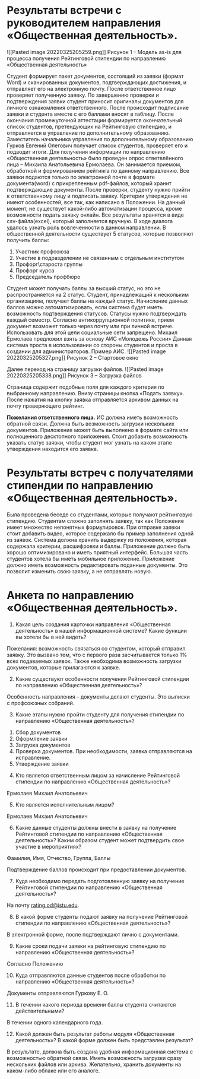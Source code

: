
           

# Результаты встречи с руководителем направления «Общественная деятельность».

![[Pasted image 20220325205259.png]]
Рисунок 1  – Модель as-is для процесса получения Рейтинговой стипендии по направлению «Общественная деятельность»

Студент формирует пакет документов, состоящий из заявки (формат Word) и сканированных документов, подтверждающих достижения, и отправляет его на электронную почту. После ответственное лицо проверяет полученную заявку.
По завершению проверки и подтверждения заявки студент приносит оригиналы документов для личного ознакомления ответственного.
После происходит подписание заявки и студента вместе с его баллами вносят в таблицу.
После окончания промежуточной аттестации формируется окончательный список студентов, претендующих на Рейтинговую стипендию, и отправляется в управление по дополнительному образованию.
Заместитель начальника управления по дополнительному образованию Гурков Евгений Олегович получает список студентов, проверяет его и подводит итоги.
Для получения информации по направлению «Общественная деятельность» было проведен опрос ответвлённого лица – Михаила Анатольевича Ермолаева. Он занимается приемом, обработкой и формированием рейтинга по данному направлению.
Все заявки подаются только по электронной почте в формате документа(word) с прикрепленным pdf-файлов, который хранит подтверждающие документы. После проверки, студенту нужно прийти к ответственному лицу и подписать заявку. Критерии утверждения не имеют особенностей, все так, как написано в Положении.
На данный момент, не существует какой-либо автоматизации процесса, кроме возможности подать заявку онлайн. Все результаты хранятся в виде csv-файла(excel), который заполняется вручную.
В ходе диалога удалось узнать роль вовлеченности в данном направлении. В общественной деятельности существует 5 статусов, которые позволяют получить баллы:

1) Участник профсоюза
2) Участие в подразделении не связанным с отдельным институтом
3) Профорг\староста группы
4) Профорг курса
5) Председатель профбюро

Студент может получать баллы за высший статус, но это не распространяется на 2 статус. Студент, принадлежащий к нескольким организациям, получает баллы на каждый статус. Начисление данных баллов можно автоматизировать, если система будет иметь возможность подтверждения статусов. Статусы нужно подтверждать каждый семестр.
Согласно антикоррупционной политике, прием документ возможет только через почту или при личной встрече. Использовать для этой цели социальные сети запрещено.
Михаил Ермолаев предложил взять за основу АИС «Молодежь России»
Данная система проста в использовании со стороны студентов и проста в создании для администраторов. Пример АИС.
![[Pasted image 20220325205327.png]]
Рисунок 2 – Стартовое окно

Далее переход на страницу загрузки файлов.
![[Pasted image 20220325205338.png]]
Рисунок 3 – Загрузка файлов

Страница содержит подобные поля для каждого критерия по выбранному направлению. Внизу страницы кнопка «Подать заявку». После нажатия на кнопку заявка отправляется архивом данных на почту проверяющего рейтинг.

**Пожелания ответственного лица.**
ИС должна иметь возможность обратной связи. Должна быть возможность загрузки нескольких документов. Приложение может быть выполнено в формате сайта или полноценного десктопного приложения. Стоит добавить возможность указать статус заявки, чтобы студент мог узнать на каком этапе утверждения находится его заявка.

           

# Результаты встреч с получателями стипендии по направлению «Общественная деятельность».

Была проведена беседе со студентами, которые получают рейтинговую стипендию.
Студентам сложно заполнять заявку, так как Положение имеет множество непонятных формулировок. При отправке заявки стоит добавить видео, которое содержало бы пример заполнения одной из заявок. Система должна хранить выдержку из положения, которая содержала критерии, расшифровки и баллы. Приложение должно быть хорошо оптимизировано и иметь приятный интерфейс.
Большая часть студентов хотела бы иметь мобильное приложение.
Приложение должно иметь возможность редактировать поданные документы. Это позволит изменить свою заявку, а не отправлять новую.

           

# Анкета по направлению «Общественная деятельность».

1. Какая цель создания карточки направления «Общественная деятельность» в нашей информационной системе? Какие функции вы хотели бы в ней видеть?

Пожелания: возможность связаться со студентом, который отправил заявку. Это вызвано тем, что с первого раза засчитывается только 1% всех подаваемых заявок. Также необходима возможность загрузки документов, которые прилагаются к заявке.

2. Какие существуют особенности получения Рейтинговой стипендии по направлению «Общественная деятельность»?

Особенность направления – документы делают студенты. Это выписки с профсоюзных собраний.

3. Какие этапы нужно пройти студенту для получения стипендии по направлению «Общественная деятельность»?

1) Сбор документов
2) Оформление заявки
3) Загрузка документов
4) Проверка документов. При необходимости, заявка отправляются на исправление.
5) Утверждение заявки

4. Кто является ответственным лицом за начисление Рейтинговой стипендии по направлению «Общественная деятельность»?

Ермолаев Михаил Анатольевич

5. Кто является исполнительным лицом?

Ермолаев Михаил Анатольевич

6. Какие данные студенты должны внести в заявку на получение Рейтинговой стипендии по направлению «Общественная деятельность»? Каким образом студент может подтвердить свое участие в мероприятиях?

Фамилия, Имя, Отчество, Группа, Баллы

Подтверждение баллов происходит при предоставлении документов.

7. Куда необходимо передать подготовленную заявку на получение Рейтинговой стипендии по направлению «Общественная деятельность»?

На почту rating.od@istu.edu.

8. В какой форме студенты подают заявку на получение Рейтинговой стипендии по направлению «Общественная деятельность»?

В электронной форме, после подтверждают лично с документами.

9. Какие сроки подачи заявки на рейтинговую стипендию по направлению «Общественная деятельность»?

Согласно Положению

10. Куда отправляются данные студентов после обработки по направлению «Общественная деятельность»?

Документы отправляются Гуркову Е. О.

11. В течении какого периода времени баллы студента считаются действительными?

В течении одного календарного года.

12. Какой должен быть результат работы модуля «Общественная деятельность»? В какой форме должен быть представлен результат?

В результате, должна быть создана удобная информационная система с возможностью обратной связи. Иметь возможность загрузки сразу нескольких файлов или архива. Желательно, хранить документы на каком-либо облаке или его аналоге.